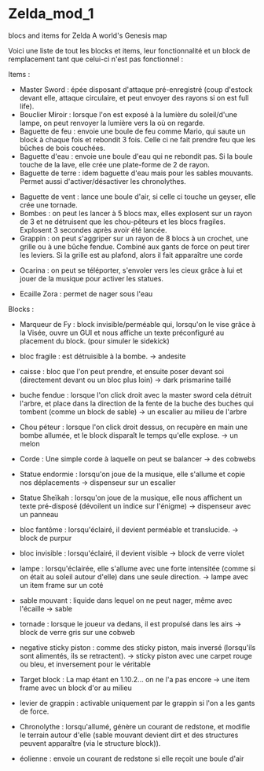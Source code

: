 # Zelda_mod_1
blocs and items for Zelda A world's Genesis map

Voici une liste de tout les blocks et items, leur fonctionnalité et un block de remplacement tant que celui-ci n'est pas fonctionnel :

Items :
- Master Sword : épée disposant d'attaque pré-enregistré (coup d'estock devant elle, attaque circulaire, et peut envoyer des rayons si on est full life).
- Bouclier Miroir : lorsque l'on est exposé à la lumière du soleil/d'une lampe, on peut renvoyer la lumière vers la où on regarde.
- Baguette de feu : envoie une boule de feu comme Mario, qui saute un block à chaque fois et rebondit 3 fois. Celle ci ne fait prendre feu que les bûches de bois couchées.
- Baguette d'eau : envoie une boule d'eau qui ne rebondit pas. Si la boule touche de la lave, elle crée une plate-forme de 2 de rayon.
- Baguette de terre : idem baguette d'eau mais pour les sables mouvants. Permet aussi d'activer/désactiver les chronolythes.
* Baguette de vent : lance une boule d'air, si celle ci touche un geyser, elle crée une tornade.
* Bombes : on peut les lancer à 5 blocs max, elles explosent sur un rayon de 3 et ne détruisent que les chou-pêteurs et les blocs fragiles. Explosent 3 secondes après avoir été lancée.
* Grappin : on peut s'aggriper sur un rayon de 8 blocs à un crochet, une grille ou à une bûche fendue. Combiné aux gants de force on peut tirer les leviers. Si la grille est au plafond, alors il fait apparaître une corde
- Ocarina : on peut se téléporter, s'envoler vers les cieux grâce à lui et jouer de la musique pour activer les statues.
* Ecaille Zora : permet de nager sous l'eau

Blocks :
- Marqueur de Fy : block invisible/perméable qui, lorsqu'on le vise grâce à la Visée, ouvre un GUI et nous affiche un texte préconfiguré au placement du block. (pour simuler le sidekick)
- bloc fragile : est détruisible à la bombe. -> andesite
- caisse : bloc que l'on peut prendre, et ensuite poser devant soi (directement devant ou un bloc plus loin) -> dark prismarine taillé
- buche fendue : lorsque l'on click droit avec la master sword cela détruit l'arbre, et place dans la direction de la fente de la buche des buches qui tombent (comme un block de sable) -> un escalier au milieu de l'arbre
- Chou péteur : lorsque l'on click droit dessus, on recupère en main une bombe allumée, et le block disparaît le temps qu'elle explose. -> un melon
- Corde : Une simple corde à laquelle on peut se balancer -> des cobwebs
- Statue endormie : lorsqu'on joue de la musique, elle s'allume et copie nos déplacements -> dispenseur sur un escalier
- Statue Sheïkah : lorsqu'on joue de la musique, elle nous affichent un texte pré-disposé (dévoilent un indice sur l'énigme) -> dispenseur avec un panneau
- bloc fantôme : lorsqu'éclairé, il devient perméable et translucide. -> block de purpur
- bloc invisible : lorsqu'éclairé, il devient visible -> block de verre violet
- lampe : lorsqu'éclairée, elle s'allume avec une forte intensitée (comme si on était au soleil autour d'elle) dans une seule direction.  -> lampe avec un item frame sur un coté
- sable mouvant : liquide dans lequel on ne peut nager, même avec l'écaille -> sable
- tornade : lorsque le joueur va dedans, il est propulsé dans les airs -> block de verre gris sur une cobweb

- negative sticky piston : comme des sticky piston, mais inversé (lorsqu'ils sont alimentés, ils se retractent). -> sticky piston avec une carpet rouge ou bleu, et inversement pour le véritable
- Target block : La map étant en 1.10.2... on ne l'a pas encore -> une item frame avec un block d'or au milieu
- levier de grappin : activable uniquement par le grappin si l'on a les gants de force.
- Chronolythe : lorsqu'allumé, génère un courant de redstone, et modifie le terrain autour d'elle (sable mouvant devient dirt et des structures peuvent apparaître (via le structure block)).
- éolienne : envoie un courant de redstone si elle reçoit une boule d'air

